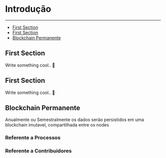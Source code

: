 # Introdução

---

- [First Section](#section-1)
- [First Section](#section-2)
- [Blockchain Permanente](#section-3)

<a name="section-1"></a>
## First Section

Write something cool.. 🦊

<a name="section-2"></a>
## First Section

Write something cool.. 🦊

<a name="section-3"></a>
## Blockchain Permanente

Anualmente ou Semestralmente os dados serão persistidos em uma blockchain imutavel, compartilhada entre os nodes

### Referente a Processos


### Referente a Contribuidores